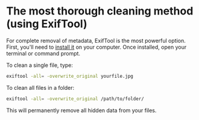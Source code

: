 # The most thorough cleaning method (using ExifTool)

For complete removal of metadata, ExifTool is the most powerful option. First, you'll need to 
[install it](https://exiftool.org/install.html) on your computer. Once installed, open your terminal or command prompt.

To clean a single file, type:

```bash
exiftool -all= -overwrite_original yourfile.jpg
```

To clean all files in a folder:

```bash
exiftool -all= -overwrite_original /path/to/folder/
```

This will permanently remove all hidden data from your files.